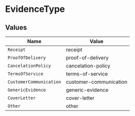 # EvidenceType


## Values

| Name                    | Value                   |
| ----------------------- | ----------------------- |
| `Receipt`               | receipt                 |
| `ProofOfDelivery`       | proof-of-delivery       |
| `CancelationPolicy`     | cancelation-policy      |
| `TermsOfService`        | terms-of-service        |
| `CustomerCommunication` | customer-communication  |
| `GenericEvidence`       | generic-evidence        |
| `CoverLetter`           | cover-letter            |
| `Other`                 | other                   |
